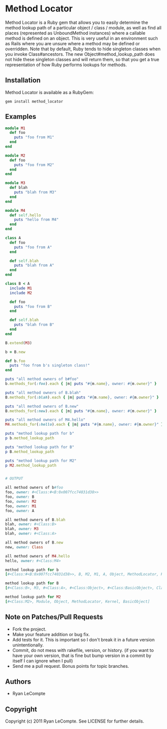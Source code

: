 # Method Locator

Method Locator is a Ruby gem that allows you to easily determine the method lookup path of a particular
object / class / module, as well as find all places (represented as UnboundMethod instances) where
a callable method is defined on an object. This is very useful in an environment such as Rails where
you are unsure where a method may be defined or overridden. Note that by default, Ruby tends to hide
singleton classes when you invoke Class#ancestors. The new Object#method_lookup_path does not hide
these singleton classes and will return them, so that you get a true representation of how Ruby
performs lookups for methods.

## Installation

Method Locator is available as a RubyGem:

    gem install method_locator

## Examples

```ruby
module M1
  def foo
    puts "foo from M1"
  end
end

module M2
  def foo
    puts "foo from M2"
  end
end

module M3
  def blah
    puts "blah from M3"
  end
end

module M4
  def self.hello
    puts "hello from M4"
  end
end

class A
  def foo
    puts "foo from A"
  end

  def self.blah
    puts "blah from A"
  end
end

class B < A
  include M1
  include M2

  def foo
    puts "foo from B"
  end

  def self.blah
    puts "blah from B"
  end
end

B.extend(M3)

b = B.new

def b.foo
  puts "foo from b's singleton class!"
end

puts "all method owners of b#foo"
b.methods_for(:foo).each { |m| puts "#{m.name}, owner: #{m.owner}" }

puts "all method owners of B.blah"
B.methods_for(:blah).each { |m| puts "#{m.name}, owner: #{m.owner}" }

puts "all method owners of B.new"
B.methods_for(:new).each { |m| puts "#{m.name}, owner: #{m.owner}" }

puts "all method owners of M4.hello"
M4.methods_for(:hello).each { |m| puts "#{m.name}, owner: #{m.owner}" }

puts "method lookup path for b"
p b.method_lookup_path

puts "method lookup path for B"
p B.method_lookup_path

puts "method lookup path for M2"
p M2.method_lookup_path


# OUTPUT

all method owners of b#foo
foo, owner: #<Class:#<B:0x007fcc74031d38>>
foo, owner: B
foo, owner: M2
foo, owner: M1
foo, owner: A

all method owners of B.blah
blah, owner: #<Class:B>
blah, owner: M3
blah, owner: #<Class:A>

all method owners of B.new
new, owner: Class

all method owners of M4.hello
hello, owner: #<Class:M4>

method lookup path for b
[#<Class:#<B:0x007fcc74031d38>>, B, M2, M1, A, Object, MethodLocator, Kernel, BasicObject]

method lookup path for B
[#<Class:B>, M3, #<Class:A>, #<Class:Object>, #<Class:BasicObject>, Class, Module, Object, MethodLocator, Kernel, BasicObject]

method lookup path for M2
[#<Class:M2>, Module, Object, MethodLocator, Kernel, BasicObject]
```

## Note on Patches/Pull Requests

* Fork the project.
* Make your feature addition or bug fix.
* Add tests for it. This is important so I don't break it in a future version unintentionally.
* Commit, do not mess with rakefile, version, or history. (if you want to have your own version, that is fine but bump version in a commit by itself I can ignore when I pull)
* Send me a pull request. Bonus points for topic branches.

## Authors

* Ryan LeCompte

## Copyright

Copyright (c) 2011 Ryan LeCompte. See LICENSE for
further details.